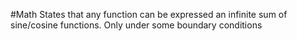#Math 
States that any function can be expressed an infinite sum of sine/cosine functions. Only under some boundary conditions